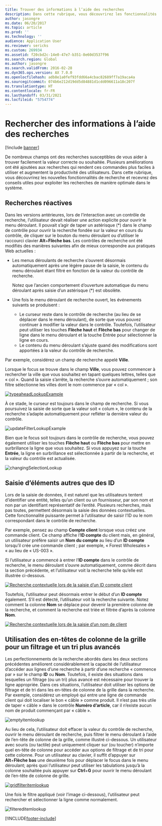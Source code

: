 ```yaml
---
title: Trouver des informations à l’aide des recherches
description: Dans cette rubrique, vous découvrirez les fonctionnalités de recherche et recevrez des conseils utiles pour exploiter les recherches de manière optimale dans le système.
author: jasongre
ms.date: 06/20/2017
ms.topic: article
ms.prod: ''
ms.technology: ''
audience: Application User
ms.reviewer: sericks
ms.custom: 269934
ms.assetid: f20cbd2c-14e0-47e7-b351-8e60d3537f96
ms.search.region: Global
ms.author: jasongre
ms.search.validFrom: 2016-02-28
ms.dyn365.ops.version: AX 7.0.0
ms.openlocfilehash: adb8e1a0fef93fdd66a4cbac82689ff7a19aca4a
ms.sourcegitcommit: 074b6e212d19dd5d84881d1cdd096611a18c207f
ms.translationtype: HT
ms.contentlocale: fr-FR
ms.lasthandoff: 03/31/2021
ms.locfileid: "5754774"
---
```

# <a name="find-information-by-using-lookups"></a>Rechercher des informations à l’aide des recherches

[!include [banner](../includes/banner.md)]

De nombreux champs ont des recherches susceptibles de vous aider à trouver facilement la valeur correcte ou souhaitée. Plusieurs améliorations ont été ajoutées aux recherches qui rendent ces commandes plus faciles à utiliser et augmentent la productivité des utilisateurs. Dans cette rubrique, vous découvrirez les nouvelles fonctionnalités de recherche et recevrez des conseils utiles pour exploiter les recherches de manière optimale dans le système.

## <a name="responsive-lookups"></a>Recherches réactives

Dans les versions antérieures, lors de l’interaction avec un contrôle de recherche, l’utilisateur devait réaliser une action explicite pour ouvrir le menu déroulant. Il pouvait s’agir de taper un astérisque (\*) dans le champ de contrôle pour ouvrir la recherche fondée sur la valeur en cours du contrôle, de cliquer sur le bouton du menu déroulant ou d’utiliser le raccourci clavier **Alt**+**Flèche bas**. Les contrôles de recherche ont été modifiés des manières suivantes afin de mieux correspondre aux pratiques Web actuelles :

- Les menus déroulants de recherche s’ouvrent désormais automatiquement après une légère pause de la saisie, le contenu du menu déroulant étant filtré en fonction de la valeur du contrôle de recherche.

    Notez que l’ancien comportement d’ouverture automatique du menu déroulant après saisie d’un astérisque (\*) est obsolète.

- Une fois le menu déroulant de recherche ouvert, les événements suivants se produisent :

    - Le curseur reste dans le contrôle de recherche (au lieu de se déplacer dans le menu déroulant), de sorte que vous pouvez continuer à modifier la valeur dans le contrôle. Toutefois, l’utilisateur peut utiliser les touches **Flèche haut** et **Flèche bas** pour changer de ligne dans le menu déroulant et la touche Entrée pour sélectionner la ligne en cours.
    - Le contenu du menu déroulant s’ajuste quand des modifications sont apportées à la valeur du contrôle de recherche.

Par exemple, considérez un champ de recherche appelé **Ville**.

Lorsque le focus se trouve dans le champ **Ville**, vous pouvez commencer à rechercher la ville que vous souhaitez en tapant quelques lettres, telles que « col ». Quand la saisie s’arrête, la recherche s’ouvre automatiquement ; son filtre sélectionne les villes dont le nom commence par « col ».

[![typeaheadLookupExample](./media/typeaheadlookupexample.png)](./media/typeaheadlookupexample.png)

À ce stade, le curseur est toujours dans le champ de recherche. Si vous poursuivez la saisie de sorte que la valeur soit « colum », le contenu de la recherche s’adapte automatiquement pour refléter la dernière valeur du contrôle.

![updateFilterLookupExample](./media/updatefilterlookupexample.png)

Bien que le focus soit toujours dans le contrôle de recherche, vous pouvez également utiliser les touches **Flèche haut** ou **Flèche bas** pour mettre en surbrillance la ligne que vous souhaitez. Si vous appuyez sur la touche **Entrée**, la ligne en surbrillance est sélectionnée à partir de la recherche, et la valeur du contrôle est actualisée.

![changingSelectionLookup](./media/changingselectionlookup.png)

## <a name="typing-in-more-than-ids"></a>Saisie d’éléments autres que des ID

Lors de la saisie de données, il est naturel que les utilisateurs tentent d’identifier une entité, telles qu’un client ou un fournisseur, par son nom et non par un identifiant représentatif de l’entité. Plusieurs recherches, mais pas toutes, permettent désormais la saisie des données contextuelles. Cette fonctionnalité puissante permet à l’utilisateur de saisir l’ID ou le nom correspondant dans le contrôle de recherche.

Par exemple, pensez au champ **Compte client** lorsque vous créez une commande client. Ce champ affiche l’**ID compte** du client mais, en général, un utilisateur préfère saisir un **Nom du compte** au lieu d’un **ID compte** lorsqu’il crée une commande client ; par exemple, « Forest Wholesales » « au lieu de « US-003 ».

Si l’utilisateur a commencé à entrer l’**ID compte** dans le contrôle de recherche, le menu déroulant s’ouvre automatiquement, comme décrit dans la section précédente, et l’utilisateur voit la recherche telle qu’elle est illustrée ci-dessous.

[![Recherche contextuelle lors de la saisie d’un ID compte client](./media/howtocontextuallookups-1.png)](./media/howtocontextuallookups-1.png)

Toutefois, l’utilisateur peut désormais entrer le début d’un **ID compte** également. S’il est détecté, l’utilisateur voit la recherche suivante. Notez comment la colonne **Nom** se déplace pour devenir la première colonne de la recherche, et comment la recherche est triée et filtrée d’après la colonne **Nom**.

[![Recherche contextuelle lors de la saisie d’un nom de client](./media/howtocontextuallookups-2.png)](./media/howtocontextuallookups-2.png)

## <a name="using-grid-column-headers-for-more-advanced-filtering-and-sorting"></a>Utilisation des en-têtes de colonne de la grille pour un filtrage et un tri plus avancés

Les perfectionnements de la recherche abordés dans les deux sections précédentes améliorent considérablement la capacité de l’utilisateur d’accéder aux lignes d’une recherche à partir d’une recherche « commence par » sur le champ **ID** ou **Nom**. Toutefois, il existe des situations dans lesquelles un filtrage (ou un tri) plus avancé est nécessaire pour trouver la ligne appropriée. Dans ces situations, l’utilisateur doit utiliser les options de filtrage et de tri dans les en-têtes de colonne de la grille dans la recherche. Par exemple, considérez un employé qui entre une ligne de commande client qui doit localiser le bon « câble » comme produit. Il n’est pas très utile de taper « câble » dans le contrôle **Numéro d’article**, car il n’existe aucun nom de produit commençant par « câble ».

![emptyitemlookup](./media/emptyitemlookup.png)

Au lieu de cela, l’utilisateur doit effacer la valeur du contrôle de recherche, ouvrir le menu déroulant de recherche, puis filtrer le menu déroulant à l’aide de l’en-tête de colonne de la grille, comme illustré ci-dessous. Un utilisateur avec souris (ou tactile) peut uniquement cliquer sur (ou toucher) n’importe quel en-tête de colonne pour accéder aux options de filtrage et de tri pour cette colonne. Pour un utilisateur au clavier, il suffit d’appuyer sur **Alt**+**Flèche** **bas** une deuxième fois pour déplacer le focus dans le menu déroulant; après quoi l’utilisateur peut utiliser les tabulations jusqu’à la colonne souhaitée puis appuyer sur **Ctrl**+**G** pour ouvrir le menu déroulant de l’en-tête de colonne de grille.

[![gridfilteritemlookup](./media/gridfilteritemlookup.png)](./media/gridfilteritemlookup.png)

Une fois le filtre appliqué (voir l’image ci-dessous), l’utilisateur peut rechercher et sélectionner la ligne comme normalement.

![filtereditemlookup](./media/filtereditemlookup.png)


[!INCLUDE[footer-include](../../../includes/footer-banner.md)]